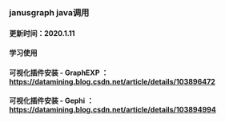 ### janusgraph java调用
#### 更新时间：2020.1.11
#### 学习使用

#### 可视化插件安装 - GraphEXP ：https://datamining.blog.csdn.net/article/details/103896472
#### 可视化插件安装 - Gephi ：https://datamining.blog.csdn.net/article/details/103894994
